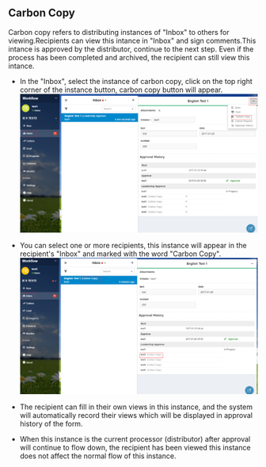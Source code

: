 ## Carbon Copy

  Carbon copy refers to distributing instances of "Inbox" to others for viewing.Recipients can view this intance in "Inbox" and sign comments.This intance is approved by the distributor, continue to the next step. Even if the process has been completed and archived, the recipient can still view this intance.
 - In the "Inbox", select the instance of carbon copy, click on the top right corner of the instance button, carbon copy button will appear.
 ![](images/carboncopy1.png)
 
 - You can select one or more recipients, this instance will appear in the recipient's "Inbox" and marked with the word "Carbon Copy".
  ![](images/carboncopy2.png)
  
 - The recipient can fill in their own views in this instance, and the system will automatically record their views which will be displayed in approval history of the form.
 
 - When this instance is the current processor (distributor) after approval will continue to flow down, the recipient has been viewed this instance does not affect the normal flow of this instance.
